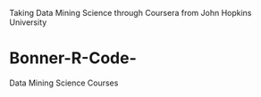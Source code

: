Taking Data Mining Science through Coursera from John Hopkins University
# Bonner-R-Code-
Data Mining Science Courses
